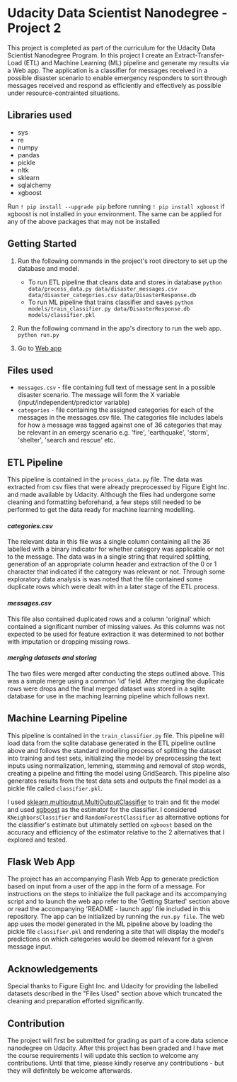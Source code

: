 # Udacity Data Scientist Nanodegree - Project 2

This project is completed as part of the curriculum for the Udacity Data Scientist Nanodegree Program. In this project I create an Extract-Transfer-Load (ETL) and Machine Learning (ML) pipeline and generate my results via a Web app. The application is a classifier for messages received in a possible disaster scenario to enable emergency responders to sort through messages received and respond as efficiently and effectively as possible under resource-contrainted situations.

## Libraries used
 * sys
 * re
 * numpy
 * pandas
 * pickle
 * nltk
 * sklearn
 * sqlalchemy
 * xgboost
 
 Run ```! pip install --upgrade pip``` before running ```! pip install xgboost``` if xgboost is not installed in your environment. The same can be applied for any of the above packages that may not be installed 

## Getting Started
1. Run the following commands in the project's root directory to set up the database and model.

    - To run ETL pipeline that cleans data and stores in database
        `python data/process_data.py data/disaster_messages.csv data/disaster_categories.csv data/DisasterResponse.db`
    - To run ML pipeline that trains classifier and saves
        `python models/train_classifier.py data/DisasterResponse.db models/classifier.pkl`

2. Run the following command in the app's directory to run the web app.
    `python run.py`

3. Go to <a href='http://view6914b2f4-3001.udacity-student-workspaces.com' target="_blank">Web app</a>


## Files used
 * ```messages.csv``` - file containing full text of message sent in a possible disaster scenario. The message will form the X variable (input/independent/predictor variable)
 * ```categories``` - file containing the assigned categories for each of the messages in the messages.csv file. The categories file includes labels for how a message was tagged against one of 36 categories that may be relevant in  an emergy scenario e.g. 'fire', 'earthquake', 'storm', 'shelter', 'search and rescue' etc.

## ETL Pipeline
This pipeline is contained in the ```process_data.py``` file. The data was extracted from csv files that were already preprocessed by Figure Eight Inc. and made available by Udacity. Although the files had undergone some cleaning and formatting beforehand, a few steps still needed to be performed to get the data ready for machine learning modelling. 
 #### *categories.csv*
 The relevant data in this file was a single column containing all the 36 labelled with a binary indicator for whether category was applicable or not to the message. The data was in a single string that required splitting, generation of an appropriate column header and extraction of the 0 or 1 character that indicated if the category was relevant or not. Through some exploratory data analysis is was noted that the file contained some duplicate rows which were dealt with in a later stage of the ETL process.
 #### *messages.csv*
 This file also contained duplicated rows and a column 'original' which contained a significant number of missing values. As this columns was not expected to be used for feature extraction it was determined to not bother with imputation or dropping missing rows.
 
 #### *merging datasets and storing*
 The two files were merged after conducting the steps outlined above. This was a simple merge using a common 'id' field. After merging the duplicate rows were drops and the final merged dataset was stored in a sqlite database for use in the maching learning pipeline which follows next.


## Machine Learning Pipeline
This pipeline is contained in the ```train_classifier.py``` file. This pipeline will load data from the sqlite database generated in the ETL pipeline outline above and follows the standard modelling process of splitting the dataset into training and test sets, initializing the model by preprocessing the text inputs using normalization, lemming, stemming and removal of stop words, creating a pipeline and fitting the model using GridSearch. This pipeline also generates results from the test data sets and outputs the final model as a pickle file called ```classifier.pkl```.

I used <a href='https://scikit-learn.org/stable/modules/generated/sklearn.multioutput.MultiOutputClassifier.html' target="_blank">sklearn.multioutput.MultiOutputClassifier</a> to train and fit the model and used <a href='https://xgboost.readthedocs.io/en/stable/python/python_intro.html' target="_blank">xgboost</a> as the estimator for the classifier. I considered ```KNeighborsClassifier``` and ```RandomForestClassifier``` as alternative options for the classifier's estimate but ultimately settled on ```xgboost``` based on the accuracy and efficiency of the estimator relative to the 2 alternatives that I explored and tested.

## Flask Web App
The project has an accompanying Flash Web App to generate prediction based on input from a user of the app in the form of a message. For instructions on the steps to initialize the full package and its accompanying script and to launch the web app refer to the 'Getting Started' section above or read the accompanying 'README - launch app' file included in this repository. The app can be initialized by running the ```run.py file```. The web app uses the model generated in the ML pipeline above by loading the pickle file ```classifier.pkl``` and rendering a site that will display the model's predictions on which categories would be deemed relevant for a given message input. 

## Acknowledgements
Special thanks to Figure Eight Inc. and Udacity for providing the labelled datasets described in the "Files Used" section above which truncated the cleaning and preparation efforted significantly.

## Contribution
The project will first be submitted for grading as part of a core data science nanodegree on Udacity. After this project has been graded and I have met the course requirements I will update this section to welcome any contributions. Until that time, please kindly reserve any contributions - but they will definitely be welcome afterwards.





